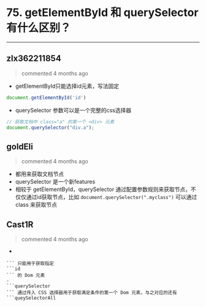 
 # 75. getElementById 和 querySelector 有什么区别？ 
  
 ***
## zlx362211854 
 > commented 4 months ago 

* getElementById只能选择id元素，写法固定

```js
document.getElementById('id')

```
* querySelector 参数可以是一个完整的css选择器

```js
// 获取文档中 class="a" 的第一个 <div> 元素
document.querySelector("div.a");

```

## goldEli 
 > commented 4 months ago 

* 都用来获取文档节点
* querySelector 是一个新features
* 相较于 getElementById，querySelector 通过配置参数规则来获取节点，不仅仅通过id获取节点，比如 `document.querySelector(".myclass")` 可以通过 class 来获取节点
## Cast1R 
 > commented 4 months ago 

- 
```getElementById
``` 只能用于获取指定 
```id
``` 的 Dom 元素
- 
```querySelector 
``` 通过传入 CSS 选择器用于获取满足条件的第一个 Dom 元素，与之对应的还有 
```queySelectorAll
``` 